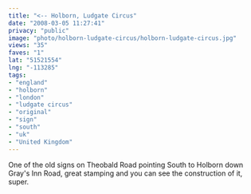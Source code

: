 ```yaml
---
title: "<-- Holborn, Ludgate Circus"
date: "2008-03-05 11:27:41"
privacy: "public"
image: "photo/holborn-ludgate-circus/holborn-ludgate-circus.jpg"
views: "35"
faves: "1"
lat: "51521554"
lng: "-113285"
tags:
- "england"
- "holborn"
- "london"
- "ludgate circus"
- "original"
- "sign"
- "south"
- "uk"
- "United Kingdom"
---
```

One of the old signs on Theobald Road pointing South to Holborn down Gray's Inn Road, great stamping and you can see the construction of it, super.
